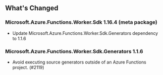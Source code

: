 ## What's Changed

<!-- Please add your release notes in the following format:
- My change description (#PR/#issue)
-->

### Microsoft.Azure.Functions.Worker.Sdk 1.16.4 (meta package)

- Update Microsoft.Azure.Functions.Worker.Sdk.Generators dependency to 1.1.6

### Microsoft.Azure.Functions.Worker.Sdk.Generators 1.1.6

- Avoid executing source generators outside of an Azure Functions project. (#2119)
